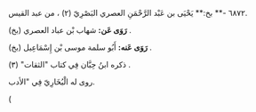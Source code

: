 ٦٨٧٢ -** بخ:** يَحْيَى بن عَبْد الرَّحْمَنِ العصري البَصْرِيّ (٢) ، من عبد القيس.

**رَوَى عَن:** شهاب بْن عباد العصري (بخ) .

**رَوَى عَنه:** أَبُو سلمة موسى بْن إِسْمَاعِيل (بخ) .

ذكره ابنُ حِبَّان فِي كتاب "الثقات" (٣) .

روى له الْبُخَارِيّ فِي "الأدب.

(